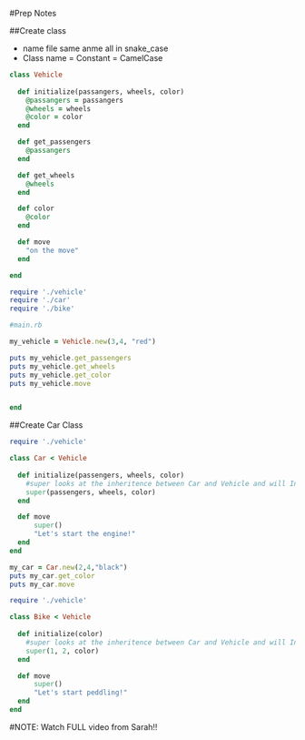 #Prep Notes

##Create class
+ name file same anme all in snake_case
+ Class name = Constant = CamelCase

```ruby
class Vehicle
  
  def initialize(passangers, wheels, color)
    @passangers = passangers
    @wheels = wheels
    @color = color
  end

  def get_passengers
    @passangers
  end

  def get_wheels
    @wheels
  end

  def color
    @color
  end

  def move
    "on the move"
  end

end

```

```ruby
require './vehicle'
require './car'
require './bike'

#main.rb

my_vehicle = Vehicle.new(3,4, "red")

puts my_vehicle.get_passengers
puts my_vehicle.get_wheels
puts my_vehicle.get_color
puts my_vehicle.move


end
```
##Create Car Class

```ruby
require './vehicle'

class Car < Vehicle
  
  def initialize(passengers, wheels, color)
    #super looks at the inheritence between Car and Vehicle and will Initiate a Car Object with same variables/data than it's Parent Class, Vehicle
    super(passengers, wheels, color)
  end

  def move
      super()
      "Let's start the engine!"
  end
end


```

```ruby
my_car = Car.new(2,4,"black")
puts my_car.get_color
puts my_car.move

```

```ruby
require './vehicle'

class Bike < Vehicle
  
  def initialize(color)
    #super looks at the inheritence between Car and Vehicle and will Initiate a Car Object with same variables/data than it's Parent Class, Vehicle
    super(1, 2, color)
  end

  def move
      super()
      "Let's start peddling!"
  end
end

```

#NOTE: Watch FULL video from Sarah!!




